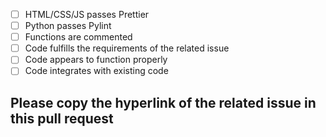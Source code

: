 - [ ] HTML/CSS/JS passes Prettier
- [ ] Python passes Pylint
- [ ] Functions are commented
- [ ] Code fulfills the requirements of the related issue
- [ ] Code appears to function properly
- [ ] Code integrates with existing code

Please copy the hyperlink of the related issue in this pull request
-----
